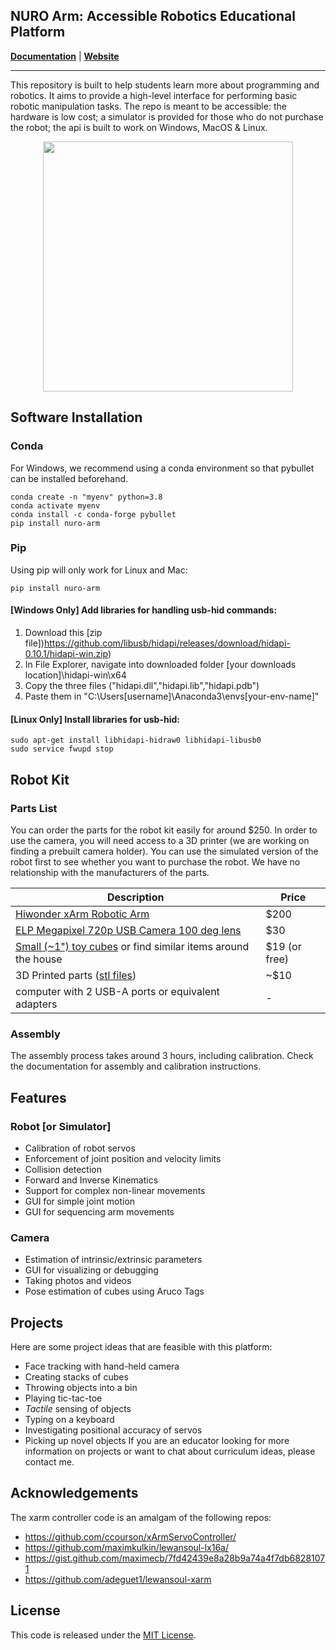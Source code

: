 NURO Arm: Accessible Robotics Educational Platform
--------------------------------------------------------------------------------
**[Documentation](https://nuro-arm.readthedocs.io/en/latest/?)** | **[Website](https://dmklee.github.io/nuro-arm/)**

--------------------------------------------------------------------------------

This repository is built to help students learn more about programming and robotics. It aims to provide a high-level interface for performing basic robotic manipulation tasks.  The repo is meant to be accessible: the hardware is low cost; a simulator is provided for those who do not purchase the robot; the api is built to work on Windows, MacOS & Linux.

<p align="center">
  <img src="https://github.com/dmklee/nuro-arm/blob/main/images/xarm.png" height="400"/>
</p>

## Software Installation

### Conda
For Windows, we recommend using a conda environment so that pybullet can be installed
beforehand.
```
conda create -n "myenv" python=3.8
conda activate myenv
conda install -c conda-forge pybullet
pip install nuro-arm
```

### Pip
Using pip will only work for Linux and Mac:
```
pip install nuro-arm
```

#### [Windows Only] Add libraries for handling usb-hid commands:
1. Download this [zip file])https://github.com/libusb/hidapi/releases/download/hidapi-0.10.1/hidapi-win.zip)
2. In File Explorer, navigate into downloaded folder [your downloads location]\hidapi-win\x64
3. Copy the three files ("hidapi.dll","hidapi.lib","hidapi.pdb")
4. Paste them in "C:\Users\[username]\Anaconda3\envs\[your-env-name]\"
#### [Linux Only] Install libraries for usb-hid:
```
sudo apt-get install libhidapi-hidraw0 libhidapi-libusb0
sudo service fwupd stop
```

<a name="robot-kit"></a>
## Robot Kit
### Parts List
You can order the parts for the robot kit easily for around $250.  In order to use the camera, you will need access to a 3D printer (we are working on finding a prebuilt camera holder).  You can use the simulated version of the robot first to see whether you want to purchase the robot.  We have no relationship with the manufacturers of the parts.

Description  | Price 
------------ | ----- 
[Hiwonder xArm Robotic Arm](https://www.amazon.com/LewanSoul-Programmable-Feedback-Parameter-Programming/dp/B0793PFGCY/ref=sr_1_3?dchild=1&keywords=lewansoul+xarm&qid=1618417178&sr=8-3) | $200
[ELP Megapixel 720p USB Camera 100 deg lens](https://www.amazon.com/ELP-megapixel-Camera-Module-120degree/dp/B01DRJXDEA/ref=sr_1_1?crid=12SN0I987B5WH&dchild=1&keywords=elp+megapixel+super+mini+720p+usb+camera+module+with+120degree+lens&qid=1618417242&sprefix=elp+camera+megapix%2Caps%2C157&sr=8-1) | $30
[Small (~1") toy cubes](https://www.amazon.com/ETA-hand2mind-1-inch-Color-Cubes/dp/B01J6GC83U/ref=sr_1_13?dchild=1&keywords=wooden+cubes+color&qid=1619112911&sr=8-13) or find similar items around the house | $19 (or free)
3D Printed parts ([stl files](https://github.com/dmklee/nuro-arm/blob/main/nuro_arm/assets/meshes/)) | ~$10
computer with 2 USB-A ports or equivalent adapters | -

### Assembly
The assembly process takes around 3 hours, including calibration.  Check the documentation for assembly and calibration instructions.

<a name="features"></a>
## Features
### Robot [or Simulator]
- Calibration of robot servos
- Enforcement of joint position and velocity limits
- Collision detection
- Forward and Inverse Kinematics
- Support for complex non-linear movements
- GUI for simple joint motion
- GUI for sequencing arm movements

### Camera
- Estimation of intrinsic/extrinsic parameters
- GUI for visualizing or debugging
- Taking photos and videos
- Pose estimation of cubes using Aruco Tags

## Projects
Here are some project ideas that are feasible with this platform:
- Face tracking with hand-held camera
- Creating stacks of cubes
- Throwing objects into a bin
- Playing tic-tac-toe
- *Tactile* sensing of objects
- Typing on a keyboard
- Investigating positional accuracy of servos
- Picking up novel objects
If you are an educator looking for more information on projects or want to chat about curriculum ideas, please contact me.

## Acknowledgements
The xarm controller code is an amalgam of the following repos:
- https://github.com/ccourson/xArmServoController/
- https://github.com/maximkulkin/lewansoul-lx16a/
- https://gist.github.com/maximecb/7fd42439e8a28b9a74a4f7db68281071
- https://github.com/adeguet1/lewansoul-xarm


## License
This code is released under the [MIT License](LICENSE).
